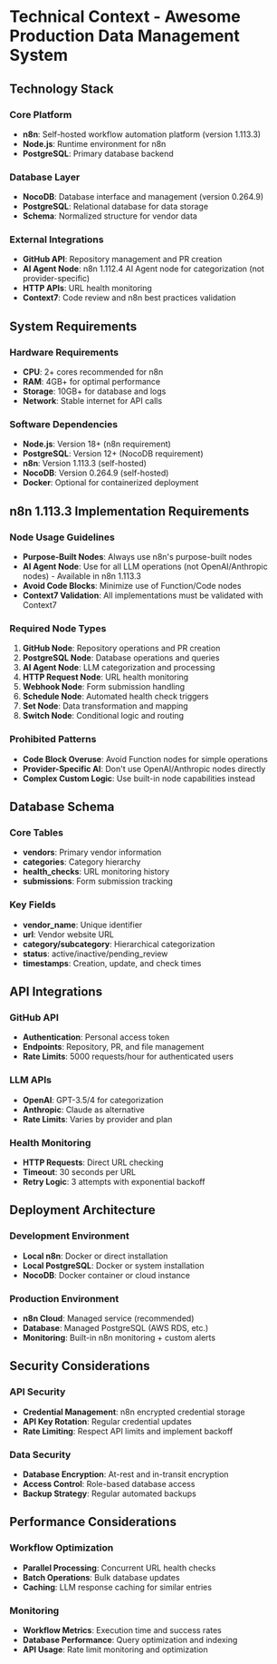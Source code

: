 # Technical Context - Awesome Production Data Management System

## Technology Stack

### Core Platform

- **n8n**: Self-hosted workflow automation platform (version 1.113.3)
- **Node.js**: Runtime environment for n8n
- **PostgreSQL**: Primary database backend

### Database Layer

- **NocoDB**: Database interface and management (version 0.264.9)
- **PostgreSQL**: Relational database for data storage
- **Schema**: Normalized structure for vendor data

### External Integrations

- **GitHub API**: Repository management and PR creation
- **AI Agent Node**: n8n 1.112.4 AI Agent node for categorization (not provider-specific)
- **HTTP APIs**: URL health monitoring
- **Context7**: Code review and n8n best practices validation

## System Requirements

### Hardware Requirements

- **CPU**: 2+ cores recommended for n8n
- **RAM**: 4GB+ for optimal performance
- **Storage**: 10GB+ for database and logs
- **Network**: Stable internet for API calls

### Software Dependencies

- **Node.js**: Version 18+ (n8n requirement)
- **PostgreSQL**: Version 12+ (NocoDB requirement)
- **n8n**: Version 1.113.3 (self-hosted)
- **NocoDB**: Version 0.264.9 (self-hosted)
- **Docker**: Optional for containerized deployment

## n8n 1.113.3 Implementation Requirements

### Node Usage Guidelines

- **Purpose-Built Nodes**: Always use n8n's purpose-built nodes
- **AI Agent Node**: Use for all LLM operations (not OpenAI/Anthropic nodes) - Available in n8n 1.113.3
- **Avoid Code Blocks**: Minimize use of Function/Code nodes
- **Context7 Validation**: All implementations must be validated with Context7

### Required Node Types

1. **GitHub Node**: Repository operations and PR creation
2. **PostgreSQL Node**: Database operations and queries
3. **AI Agent Node**: LLM categorization and processing
4. **HTTP Request Node**: URL health monitoring
5. **Webhook Node**: Form submission handling
6. **Schedule Node**: Automated health check triggers
7. **Set Node**: Data transformation and mapping
8. **Switch Node**: Conditional logic and routing

### Prohibited Patterns

- **Code Block Overuse**: Avoid Function nodes for simple operations
- **Provider-Specific AI**: Don't use OpenAI/Anthropic nodes directly
- **Complex Custom Logic**: Use built-in node capabilities instead

## Database Schema

### Core Tables

- **vendors**: Primary vendor information
- **categories**: Category hierarchy
- **health_checks**: URL monitoring history
- **submissions**: Form submission tracking

### Key Fields

- **vendor_name**: Unique identifier
- **url**: Vendor website URL
- **category/subcategory**: Hierarchical categorization
- **status**: active/inactive/pending_review
- **timestamps**: Creation, update, and check times

## API Integrations

### GitHub API

- **Authentication**: Personal access token
- **Endpoints**: Repository, PR, and file management
- **Rate Limits**: 5000 requests/hour for authenticated users

### LLM APIs

- **OpenAI**: GPT-3.5/4 for categorization
- **Anthropic**: Claude as alternative
- **Rate Limits**: Varies by provider and plan

### Health Monitoring

- **HTTP Requests**: Direct URL checking
- **Timeout**: 30 seconds per URL
- **Retry Logic**: 3 attempts with exponential backoff

## Deployment Architecture

### Development Environment

- **Local n8n**: Docker or direct installation
- **Local PostgreSQL**: Docker or system installation
- **NocoDB**: Docker container or cloud instance

### Production Environment

- **n8n Cloud**: Managed service (recommended)
- **Database**: Managed PostgreSQL (AWS RDS, etc.)
- **Monitoring**: Built-in n8n monitoring + custom alerts

## Security Considerations

### API Security

- **Credential Management**: n8n encrypted credential storage
- **API Key Rotation**: Regular credential updates
- **Rate Limiting**: Respect API limits and implement backoff

### Data Security

- **Database Encryption**: At-rest and in-transit encryption
- **Access Control**: Role-based database access
- **Backup Strategy**: Regular automated backups

## Performance Considerations

### Workflow Optimization

- **Parallel Processing**: Concurrent URL health checks
- **Batch Operations**: Bulk database updates
- **Caching**: LLM response caching for similar entries

### Monitoring

- **Workflow Metrics**: Execution time and success rates
- **Database Performance**: Query optimization and indexing
- **API Usage**: Rate limit monitoring and optimization
